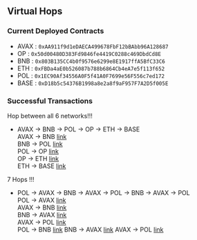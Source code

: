 ## Virtual Hops

### Current Deployed Contracts

- AVAX : `0xAA911f9d1eDAECA499678FbF12bBAbb96A128687`
- OP : `0x50d00480D383Fd9846fe4419C0288c469DbdCd8E`
- BNB : `0x803B135CC4b0f9576e6299e8E1917ffA5BfC33C6`
- ETH : `0xFBDa4aE0b526087b788b6864Cb4eA7e5f113f652`
- POL : `0x1EC90Af34556A0F5f41A0F7699e56F556c7ed172`
- BASE : `0xD18b5c54376B1998a8e2a8f9aF957F7A2D5f005E`

### Successful Transactions

Hop between all 6 networks!!!

- AVAX -> BNB -> POL -> OP -> ETH -> BASE   
  AVAX ->  BNB  [link](https://ccip.chain.link/msg/0x9c3e37c816751d576ab86b17118e4ef764e59ab955bee5237f0d73158d42e5ce)    
  BNB  ->  POL  [link](https://ccip.chain.link/msg/0x2d06e5eae21ad9b52944ca1f3e9105224438fda98406b2de0669cc54376f9e7c)    
  POL  ->  OP   [link](https://ccip.chain.link/msg/0xf0ff6ebd03f8ba9ee8be585dc85664541d64f63d16f20e58c19981bf68bd3180)    
  OP   ->  ETH  [link](https://ccip.chain.link/msg/0x99f5d51b14ba6e825377c799dbcb4ab3623d445d4ddb7d5a4d15dc2c3803b1a4)    
  ETH  ->  BASE [link](https://ccip.chain.link/msg/0x155412159dbc4373ef2cda1e764bddb86a4d69cb3a8555333777c798ae9c1aaa)   

7 Hops !!!

- POL -> AVAX -> BNB -> AVAX -> POL -> BNB -> AVAX -> POL  
  POL   ->  AVAX  [link](https://ccip.chain.link/msg/0x48d5dc769759536ed17ea6c8f31278ebb7e7b463e9913ea86e4df2eb2c0ead8f)    
  AVAX  ->  BNB   [link](https://ccip.chain.link/msg/0xb22b4039a9c03e4a7941edee741d92cec85d99532af6aec9407f5cfd5958d272)    
  BNB   ->  AVAX  [link](https://ccip.chain.link/msg/0xad76fcccee52d629c6c700accebd2a0f56e1fd51da7ecb0d9af2bfbe9870788e)    
  AVAX  ->  POL   [link](https://ccip.chain.link/msg/0xbe6dd73fe0471bb64a8d217738256f14cf0e15cce9d09573bb49458f0d6adb12)    
  POL   ->  BNB   [link](https://ccip.chain.link/msg/0x4bc6da94cf1982e45c55115327ee559b93a01f475f603c552a3cb33d919ecc90) 
  BNB   ->  AVAX  [link](https://ccip.chain.link/msg/0xcee04f8759355d253cb1a8cdf4e5eec2d36516d4cef1b1782d3e50c3b7baf15c) 
  AVAX  ->  POL   [link](https://ccip.chain.link/msg/0x2cd419417fc1ea5b7f318d0bd4681bb4cfefcf926327a5e2cf8d12659bfda607) 


